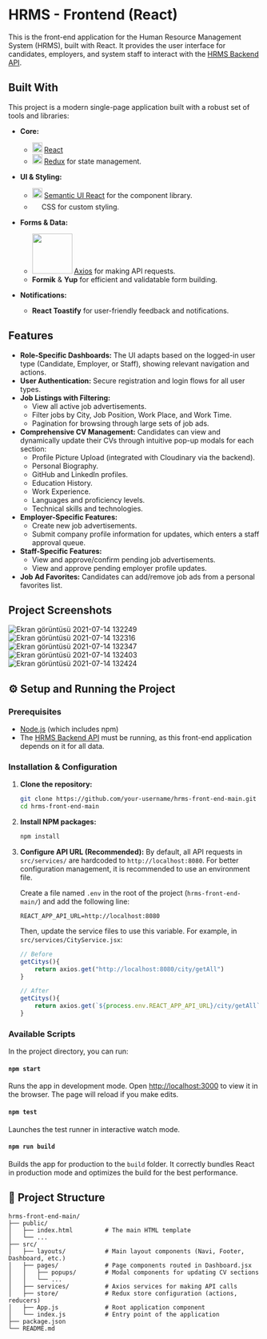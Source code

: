 
# HRMS - Frontend (React)

This is the front-end application for the Human Resource Management System (HRMS), built with React. It provides the user interface for candidates, employers, and system staff to interact with the [HRMS Backend API](https://github.com/your-username/hrms-back-end-main).

## Built With

This project is a modern single-page application built with a robust set of tools and libraries:

*   **Core:**
    *   <img src="https://upload.wikimedia.org/wikipedia/commons/thumb/a/a7/React-icon.svg/128px-React-icon.svg.png" width=20/> [React](https://reactjs.org/)
    *   <img src="https://raw.githubusercontent.com/reduxjs/redux/master/logo/logo.svg" width=20/> [Redux](https://redux.js.org/) for state management.
    
*   **UI & Styling:**
    *   <img src="https://cdn.worldvectorlogo.com/logos/semantic-ui.svg" width=20/> [Semantic UI React](https://react.semantic-ui.com/) for the component library.
    *   <img src="https://upload.wikimedia.org/wikipedia/commons/thumb/d/d5/CSS3_logo_and_wordmark.svg/1200px-CSS3_logo_and_wordmark.svg.png" width=15 height=20/> CSS for custom styling.
*   **Forms & Data:**
    *   <img src="https://axios-http.com/assets/logo.svg" width=80/> [Axios](https://axios-http.com/) for making API requests.
    *   **Formik** & **Yup** for efficient and validatable form building.
*   **Notifications:**
    *   **React Toastify** for user-friendly feedback and notifications.

##  Features

*   **Role-Specific Dashboards:** The UI adapts based on the logged-in user type (Candidate, Employer, or Staff), showing relevant navigation and actions.
*   **User Authentication:** Secure registration and login flows for all user types.
*   **Job Listings with Filtering:**
    *   View all active job advertisements.
    *   Filter jobs by City, Job Position, Work Place, and Work Time.
    *   Pagination for browsing through large sets of job ads.
*   **Comprehensive CV Management:** Candidates can view and dynamically update their CVs through intuitive pop-up modals for each section:
    *   Profile Picture Upload (integrated with Cloudinary via the backend).
    *   Personal Biography.
    *   GitHub and LinkedIn profiles.
    *   Education History.
    *   Work Experience.
    *   Languages and proficiency levels.
    *   Technical skills and technologies.
*   **Employer-Specific Features:**
    *   Create new job advertisements.
    *   Submit company profile information for updates, which enters a staff approval queue.
*   **Staff-Specific Features:**
    *   View and approve/confirm pending job advertisements.
    *   View and approve pending employer profile updates.
*   **Job Ad Favorites:** Candidates can add/remove job ads from a personal favorites list.

## Project Screenshots

![Ekran görüntüsü 2021-07-14 132249](https://user-images.githubusercontent.com/77547523/125606901-fc388143-aa4c-4fa7-a42f-0a6529837b5c.png)
![Ekran görüntüsü 2021-07-14 132316](https://user-images.githubusercontent.com/77547523/125606906-bd3d9d6c-b919-415c-9808-0ef4fb85750f.png)
![Ekran görüntüsü 2021-07-14 132347](https://user-images.githubusercontent.com/77547523/125606909-e9458d70-a4e7-42eb-aa55-1b38efbad3fe.png)
![Ekran görüntüsü 2021-07-14 132403](https://user-images.githubusercontent.com/77547523/125606911-a1ecd4e5-f84f-447d-872a-1bbd5c6d974b.png)
![Ekran görüntüsü 2021-07-14 132424](https://user-images.githubusercontent.com/77547523/125606915-02841229-0f8c-41c9-ab87-7db8849b1378.png)

## ⚙️ Setup and Running the Project

### Prerequisites
*   [Node.js](https://nodejs.org/) (which includes npm)
*   The [HRMS Backend API](https://github.com/your-username/hrms-back-end-main) must be running, as this front-end application depends on it for all data.

### Installation & Configuration

1.  **Clone the repository:**
    ```sh
    git clone https://github.com/your-username/hrms-front-end-main.git
    cd hrms-front-end-main
    ```

2.  **Install NPM packages:**
    ```sh
    npm install
    ```

3.  **Configure API URL (Recommended):**
    By default, all API requests in `src/services/` are hardcoded to `http://localhost:8080`. For better configuration management, it is recommended to use an environment file.

    Create a file named `.env` in the root of the project (`hrms-front-end-main/`) and add the following line:
    ```
    REACT_APP_API_URL=http://localhost:8080
    ```
    Then, update the service files to use this variable. For example, in `src/services/CityService.jsx`:
    ```javascript
    // Before
    getCitys(){
        return axios.get("http://localhost:8080/city/getAll")
    }

    // After
    getCitys(){
        return axios.get(`${process.env.REACT_APP_API_URL}/city/getAll`)
    }
    ```

### Available Scripts

In the project directory, you can run:

#### `npm start`

Runs the app in development mode.
Open [http://localhost:3000](http://localhost:3000) to view it in the browser. The page will reload if you make edits.

#### `npm test`

Launches the test runner in interactive watch mode.

#### `npm run build`

Builds the app for production to the `build` folder. It correctly bundles React in production mode and optimizes the build for the best performance.

## 📂 Project Structure
```
hrms-front-end-main/
├── public/
│   ├── index.html         # The main HTML template
│   └── ...
├── src/
│   ├── layouts/           # Main layout components (Navi, Footer, Dashboard, etc.)
│   ├── pages/             # Page components routed in Dashboard.jsx
│   │   ├── popups/        # Modal components for updating CV sections
│   │   └── ...
│   ├── services/          # Axios services for making API calls
│   ├── store/             # Redux store configuration (actions, reducers)
│   ├── App.js             # Root application component
│   └── index.js           # Entry point of the application
├── package.json
└── README.md
```
